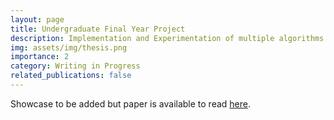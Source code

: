 ```yaml
---
layout: page
title: Undergraduate Final Year Project
description: Implementation and Experimentation of multiple algorithms designed to find a fixed point in a finite lattice with an underlaying monotone function.
img: assets/img/thesis.png
importance: 2
category: Writing in Progress
related_publications: false
---
```


Showcase to be added but paper is available to read [here](https://minsuan96.github.io/assets/pdf/undergraduate-fyp.pdf).
